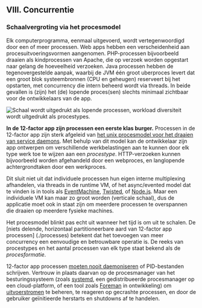 ## VIII. Concurrentie
### Schaalvergroting via het procesmodel

Elk computerprogramma, eenmaal uitgevoerd, wordt vertegenwoordigd door een of meer processen. Web apps hebben een verscheidenheid aan procesuitvoeringsvormen aangenomen. PHP-processen bijvoorbeeld draaien als kindprocessen van Apache, die op verzoek worden opgestart naar gelang de hoeveelheid verzoeken. Java processen hebben de tegenovergestelde aanpak, waarbij de JVM één groot uberproces levert dat een groot blok systeembronnen (CPU en geheugen) reserveert bij het opstarten, met concurrency die intern beheerd wordt via threads. In beide gevallen is (zijn) het (de) lopende proces(sen) slechts minimaal zichtbaar voor de ontwikkelaars van de app.

![Schaal wordt uitgedrukt als lopende processen, workload diversiteit wordt uitgedrukt als procestypes.](/images/process-types.png)

**In de 12-factor app zijn processen een eerste klas burger.** Processen in de 12-factor app zijn sterk afgeleid van [het unix procesmodel voor het draaien van service daemons](https://adam.herokuapp.com/past/2011/5/9/applying_the_unix_process_model_to_web_apps/). Met behulp van dit model kan de ontwikkelaar zijn app ontwerpen om verschillende werkbelastingen aan te kunnen door elk type werk toe te wijzen aan een *procestype*. HTTP-verzoeken kunnen bijvoorbeeld worden afgehandeld door een webproces, en langlopende achtergrondtaken door een werkproces.

Dit sluit niet uit dat individuele processen hun eigen interne multiplexing afhandelen, via threads in de runtime VM, of het async/evented model dat te vinden is in tools als [EventMachine](https://github.com/eventmachine/eventmachine), [Twisted](http://twistedmatrix.com/trac/), of [Node.js](http://nodejs.org/). Maar een individuele VM kan maar zo groot worden (verticale schaal), dus de applicatie moet ook in staat zijn om meerdere processen te overspannen die draaien op meerdere fysieke machines.

Het procesmodel blinkt pas echt uit wanneer het tijd is om uit te schalen. De [niets delende, horizontaal partitioneerbare aard van 12-factor app processen] (./processes) betekent dat het toevoegen van meer concurrency een eenvoudige en betrouwbare operatie is. De reeks van procestypes en het aantal processen van elk type staat bekend als de *procesformatie*.

12-factor app processen [moeten nooit daemoniseren](http://dustin.github.com/2010/02/28/running-processes.html) of PID-bestanden schrijven. Vertrouw in plaats daarvan op de procesmanager van het besturingssysteem (zoals [systemd](https://www.freedesktop.org/wiki/Software/systemd/), een gedistribueerde procesmanager op een cloud-platform, of een tool zoals [Foreman](http://blog.daviddollar.org/2011/05/06/introducing-foreman.html) in ontwikkeling) om [uitvoerstromen](./logs) te beheren, te reageren op gecrashte processen, en door de gebruiker geïnitieerde herstarts en shutdowns af te handelen.